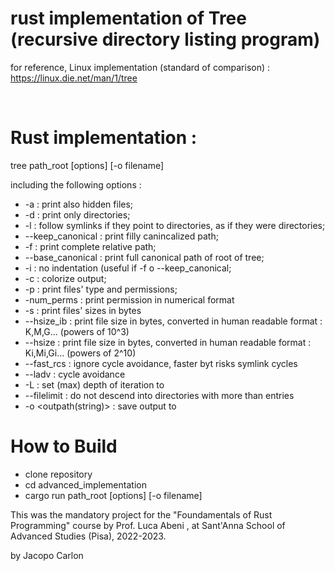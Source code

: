 # rust implementation of Tree (recursive directory listing program) 

for reference, Linux implementation (standard of comparison) :
    <https://linux.die.net/man/1/tree>

<br>

# Rust implementation :
tree path_root [options] [-o filename]

including the following options : 
-   -a : print also hidden files;
-   -d : print only directories;
-   -l : follow symlinks if they point to directories, as if they were directories;
-   --keep_canonical : print filly canincalized path;
-   -f : print complete relative path;
-   --base_canonical : print full canonical path of root of tree;
-   -i : no indentation (useful if -f o --keep_canonical;
-   -c : colorize output;
-   -p : print files' type and permissions;
-   -num_perms : print permission in numerical format
-   -s : print files' sizes in bytes
-   --hsize_ib : print file size in bytes, converted in human readable format : K,M,G... (powers of 10^3)
-   --hsize : print file size in bytes, converted in human readable format : Ki,Mi,Gi... (powers of 2^10)
-   --fast_rcs : ignore cycle avoidance, faster byt risks symlink cycles
-   --ladv : cycle avoidance
-   -L <usize> : set (max) depth of iteration to <usize>
-   --filelimit <usize> : do not descend into directories with more than <usize> entries
-   -o <outpath(string)> : save output to <outpath>




# How to Build 
-   clone repository
-   cd advanced_implementation
-   cargo run path_root [options] [-o filename]



This was the mandatory project for the "Foundamentals of Rust Programming" course by Prof. Luca Abeni , at Sant'Anna School of Advanced Studies (Pisa), 2022-2023.

by Jacopo Carlon
